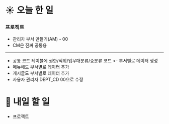 # ☀️ 오늘 한 일

### 프로젝트
- 관리자 부서 만들기(AM) - 00
- CM은 진짜 공통용
----
- 공통 코드 테이블에 권한/직위/업무대분류/중분류 코드 <- 부서별로 데이터 생성
- 메뉴에도 부서별로 데이터 추가
- 게시글도 부서별로 데이터 추가
- 사용자 관리자 DEPT_CD 00으로 수정

# 🚩 내일 할 일
- 프로젝트
